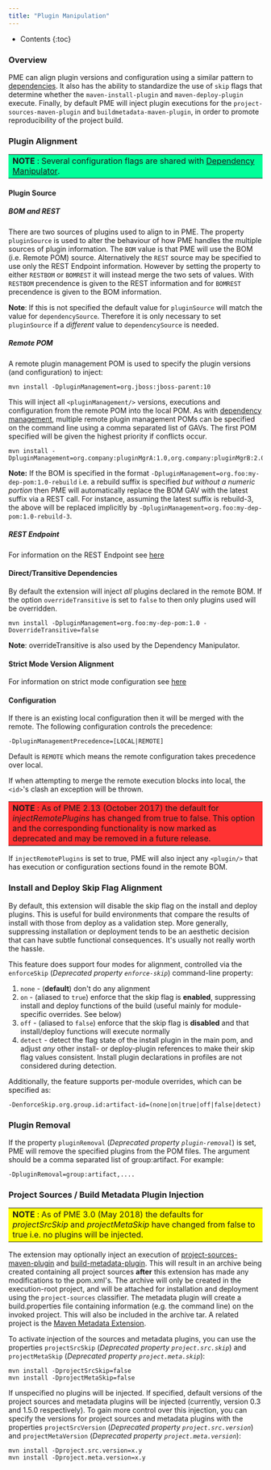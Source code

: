 ```yaml
---
title: "Plugin Manipulation"
---
```


* Contents
{:toc}

### Overview

PME can align plugin versions and configuration using a similar pattern to [dependencies](dep-manip.html). It also has the ability to standardize the use of `skip` flags that determine whether the `maven-install-plugin` and `maven-deploy-plugin` execute. Finally, by default PME will inject plugin executions for the `project-sources-maven-plugin` and `buildmetadata-maven-plugin`, in order to promote reproducibility of the project build.

### Plugin Alignment

<table bgcolor="#00ff99">
<tr>
<td>
    <b>NOTE</b> : Several configuration flags are shared with  <a href="dep-manip.html">Dependency Manipulator</a>.
</td>
</tr>
</table>

#### Plugin Source

##### BOM and REST

There are two sources of plugins used to align to in PME. The property `pluginSource` is used to alter the behaviour of how PME handles the multiple sources of plugin information. The `BOM` value is that PME will use the BOM (i.e. Remote POM) source. Alternatively the `REST` source may be specified to use only the REST Endpoint information. However by setting the property to either `RESTBOM` or `BOMREST` it will instead merge the two sets of values. With `RESTBOM` precendence is given to the REST information and for `BOMREST` precendence is given to the BOM information.

**Note**: If this is not specified the default value for `pluginSource` will match the value for `dependencySource`. Therefore it is only necessary to set `pluginSource` if a *different* value to `dependencySource` is needed.


##### Remote POM

A remote plugin management POM is used to specify the plugin versions (and configuration) to inject:

    mvn install -DpluginManagement=org.jboss:jboss-parent:10

This will inject all `<pluginManagement/>` versions, executions and configuration from the remote POM into the local POM. As with [dependency management](dep-manip.html), multiple remote plugin management POMs can be specified on the command line using a comma separated list of GAVs.  The first POM specified will be given the highest priority if conflicts occur.

    mvn install -DpluginManagement=org.company:pluginMgrA:1.0,org.company:pluginMgrB:2.0

**Note:** If the BOM is specified in the format `-DpluginManagement=org.foo:my-dep-pom:1.0-rebuild` i.e. a rebuild suffix is specified *but without a numeric portion* then PME will automatically replace the BOM GAV with the latest suffix via a REST call. For instance, assuming the latest suffix is rebuild-3, the above will be replaced implicitly by `-DpluginManagement=org.foo:my-dep-pom:1.0-rebuild-3`.

##### REST Endpoint

For information on the REST Endpoint see [here](dep-manip.html#rest-endpoint)


#### Direct/Transitive Dependencies

By default the extension will inject _all_ plugins declared in the remote BOM. If the option `overrideTransitive` is set to `false` to then only plugins used will be overridden.

    mvn install -DpluginManagement=org.foo:my-dep-pom:1.0 -DoverrideTransitive=false

**Note**: overrideTransitive is also used by the Dependency Manipulator.

#### Strict Mode Version Alignment

For information on strict mode configuration see [here](dep-manip.html#strict-mode-version-alignment)

#### Configuration

If there is an existing local configuration then it will be merged with the remote. The following configuration controls the precedence:

    -DpluginManagementPrecedence=[LOCAL|REMOTE]

Default is `REMOTE` which means the remote configuration takes precedence over local.

If when attempting to merge the remote execution blocks into local, the `<id>`'s clash an exception will be thrown.

<table bgcolor="#ff3333">
<tr>
<td>
    <b>NOTE</b> : As of PME 2.13 (October 2017) the default for <i>injectRemotePlugins</i> has changed from true to false. This option and the corresponding functionality is now marked as deprecated and may be removed in a future release.
</td>
</tr>
</table>

If `injectRemotePlugins` is set to true, PME will also inject any `<plugin/>` that has execution or configuration sections found in the remote BOM.

### Install and Deploy Skip Flag Alignment

By default, this extension will disable the skip flag on the install and deploy plugins. This is useful for build environments that compare the results of install with those from deploy as a validation step. More generally, suppressing installation or deployment tends to be an aesthetic decision that can have subtle functional consequences. It's usually not really worth the hassle.

This feature does support four modes for alignment, controlled via the `enforceSkip` (*Deprecated property `enforce-skip`*) command-line property:

1. `none` - (**default**) don't do any alignment
2. `on` - (aliased to `true`) enforce that the skip flag is **enabled**, suppressing install and deploy functions of the build (useful mainly for module-specific overrides. See below)
3. `off` - (aliased to `false`) enforce that the skip flag is **disabled** and that install/deploy functions will execute normally
4. `detect` - detect the flag state of the install plugin in the main pom, and adjust *any* other install- or deploy-plugin references to make their skip flag values consistent. Install plugin declarations in profiles are not considered during detection.

Additionally, the feature supports per-module overrides, which can be specified as:

    -DenforceSkip.org.group.id:artifact-id=(none|on|true|off|false|detect)

### Plugin Removal

If the property `pluginRemoval` (*Deprecated property `plugin-removal`*) is set, PME will remove the specified plugins from the POM files. The argument should be a comma separated list of group:artifact. For example:

    -DpluginRemoval=group:artifact,....

### Project Sources / Build Metadata Plugin Injection

<table bgcolor="#ffff00">
<tr>
<td>
    <b>NOTE</b> : As of PME 3.0 (May 2018) the defaults for <i>projectSrcSkip</i> and <i>projectMetaSkip</i> have changed from false to true i.e. no plugins will be injected.
</td>
</tr>
</table>

The extension may optionally inject an execution of [project-sources-maven-plugin](https://github.com/commonjava/project-sources-maven-plugin) and [build-metadata-plugin](https://github.com/release-engineering/buildmetadata-maven-plugin). This will result in an archive being created containing all project sources **after** this extension has made any modifications to the pom.xml's. The archive will only be created in the execution-root project, and will be attached for installation and deployment using the `project-sources` classifier. The metadata plugin will create a build.properties file containing information (e.g. the command line) on the invoked project. This will also be included in the archive tar. A related project is the [Maven Metadata Extension](https://github.com/release-engineering/metadata-extension).

To activate injection of the sources and metadata plugins, you can use the properties `projectSrcSkip` (*Deprecated property `project.src.skip`*) and `projectMetaSkip` (*Deprecated property `project.meta.skip`*):

    mvn install -DprojectSrcSkip=false
    mvn install -DprojectMetaSkip=false

If unspecified no plugins will be injected. If specified, default versions of the project sources and metadata plugins will be injected (currently, version 0.3 and 1.5.0 respectively). To gain more control over this injection, you can specify the versions for project sources and metadata plugins with the properties `projectSrcVersion` (*Deprecated property `project.src.version`*) and `projectMetaVersion` (*Deprecated property `project.meta.version`*):

    mvn install -Dproject.src.version=x.y
    mvn install -Dproject.meta.version=x.y
